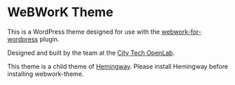 # WeBWorK Theme

This is a WordPress theme designed for use with the [webwork-for-wordpress](https://github.com/livinglab/webwork-for-wordpress/) plugin.

Designed and built by the team at the [City Tech OpenLab](https://openlab.citytech.cuny.edu).

This theme is a child theme of [Hemingway](http://wordpress.org/themes/hemingway). Please install Hemingway before installing webwork-theme.
